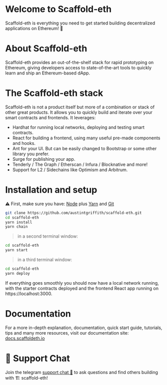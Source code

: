 # Welcome to Scaffold-eth
Scaffold-eth is everything you need to get started building decentralized applications on Ethereum! 🚀

# About Scaffold-eth
Scaffold-eth provides an out-of-the-shelf stack for rapid prototyping on Ethereum, giving developers access to state-of-the-art tools to quickly learn and ship an Ethereum-based dApp. 

# The Scaffold-eth stack
Scaffold-eth is not a product itself but more of a combination or stack of other great products. It allows you to quickly build and iterate over your smart contracts and frontends. It leverages:

- Hardhat for running local networks, deploying and testing smart contracts.
- React for building a frontend, using many useful pre-made components and hooks.
- Ant for your UI. But can be easily changed to Bootstrap or some other library you prefer.
- Surge for publishing your app.
- Tenderly / The Graph / Etherscan / Infura / Blocknative and more!
- Support for L2 / Sidechains like Optimism and Arbitrum.

# Installation and setup

⚠️ First, make sure you have: [Node](https://nodejs.org/dist/latest-v12.x/) plus [Yarn](https://classic.yarnpkg.com/en/docs/install/) and [Git](https://git-scm.com/downloads)

```bash
git clone https://github.com/austintgriffith/scaffold-eth.git
cd scaffold-eth
yarn install
yarn chain
```

> in a second terminal window:

```bash
cd scaffold-eth
yarn start
```

> in a third terminal window:

```bash
cd scaffold-eth
yarn deploy
```

If everything goes smoothly you should now have a local network running, with the starter contracts deployed and the frontend React app running on https://localhost:3000.

# Documentation

For a more in-depth explanation, documentation, quick start guide, tutorials, tips and many more resources, visit our documentation site: [docs.scaffoldeth.io](https://docs.scaffoldeth.io) 

# 💬 Support Chat

Join the telegram [support chat 💬](https://t.me/joinchat/KByvmRe5wkR-8F_zz6AjpA) to ask questions and find others building with 🏗 scaffold-eth!
